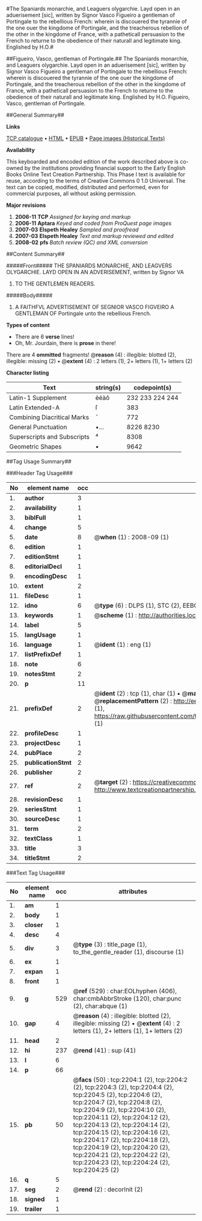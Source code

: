 #The Spaniards monarchie, and Leaguers olygarchie. Layd open in an aduerisement [sic], written by Signor Vasco Figueiro a gentleman of Portingale to the rebellious French: wherein is discouered the tyrannie of the one ouer the kingdome of Portingale, and the treacherous rebellion of the other in the kingdome of France, with a patheticall persuasion to the French to returne to the obedience of their naturall and legitimate king. Englished by H.O.#

##Figueiro, Vasco, gentleman of Portingale.##
The Spaniards monarchie, and Leaguers olygarchie. Layd open in an aduerisement [sic], written by Signor Vasco Figueiro a gentleman of Portingale to the rebellious French: wherein is discouered the tyrannie of the one ouer the kingdome of Portingale, and the treacherous rebellion of the other in the kingdome of France, with a patheticall persuasion to the French to returne to the obedience of their naturall and legitimate king. Englished by H.O.
Figueiro, Vasco, gentleman of Portingale.

##General Summary##

**Links**

[TCP catalogue](http://www.ota.ox.ac.uk/tcp/)  • 
[HTML](http://tei.it.ox.ac.uk/tcp/Texts-HTML/free/A00/A00734.html)  • 
[EPUB](http://tei.it.ox.ac.uk/tcp/Texts-EPUB/free/A00/A00734.epub) • 
[Page images (Historical Texts)](https://data.historicaltexts.jisc.ac.uk/view?pubId=eebo-99837857e&pageId=eebo-99837857e-2204-1)

**Availability**

This keyboarded and encoded edition of the
	       work described above is co-owned by the institutions
	       providing financial support to the Early English Books
	       Online Text Creation Partnership. This Phase I text is
	       available for reuse, according to the terms of Creative
	       Commons 0 1.0 Universal. The text can be copied,
	       modified, distributed and performed, even for
	       commercial purposes, all without asking permission.

**Major revisions**

1. __2006-11__ __TCP__ *Assigned for keying and markup*
1. __2006-11__ __Aptara__ *Keyed and coded from ProQuest page images*
1. __2007-03__ __Elspeth Healey__ *Sampled and proofread*
1. __2007-03__ __Elspeth Healey__ *Text and markup reviewed and edited*
1. __2008-02__ __pfs__ *Batch review (QC) and XML conversion*

##Content Summary##

#####Front#####
THE
SPANIARDS
MONARCHIE, AND
LEAGVERS OLYGARCHIE.
LAYD OPEN IN AN ADVERISEMENT,
written by Signor VA
1. TO THE GENTLEMEN
READERS.

#####Body#####

1. A FAITHFVL ADVERTISEMENT
OF SEGNIOR VASCO
FIGVEIRO A GENTLEMAN OF
Portingale unto the rebellious French.

**Types of content**

  * There are 6 **verse** lines!
  * Oh, Mr. Jourdain, there is **prose** in there!

There are 4 **ommitted** fragments! 
 @__reason__ (4) : illegible: blotted (2), illegible: missing (2)  •  @__extent__ (4) : 2 letters (1), 2+ letters (1), 1+ letters (2)

**Character listing**


|Text|string(s)|codepoint(s)|
|---|---|---|
|Latin-1 Supplement|èéàô|232 233 224 244|
|Latin Extended-A|ſ|383|
|Combining             Diacritical Marks|̄|772|
|General Punctuation|•…|8226 8230|
|Superscripts             and Subscripts|⁴|8308|
|Geometric Shapes|▪|9642|

##Tag Usage Summary##

###Header Tag Usage###

|No|element name|occ|attributes|
|---|---|---|---|
|1.|__author__|3||
|2.|__availability__|1||
|3.|__biblFull__|1||
|4.|__change__|5||
|5.|__date__|8| @__when__ (1) : 2008-09 (1)|
|6.|__edition__|1||
|7.|__editionStmt__|1||
|8.|__editorialDecl__|1||
|9.|__encodingDesc__|1||
|10.|__extent__|2||
|11.|__fileDesc__|1||
|12.|__idno__|6| @__type__ (6) : DLPS (1), STC (2), EEBO-CITATION (1), PROQUEST (1), VID (1)|
|13.|__keywords__|1| @__scheme__ (1) : http://authorities.loc.gov/ (1)|
|14.|__label__|5||
|15.|__langUsage__|1||
|16.|__language__|1| @__ident__ (1) : eng (1)|
|17.|__listPrefixDef__|1||
|18.|__note__|6||
|19.|__notesStmt__|2||
|20.|__p__|11||
|21.|__prefixDef__|2| @__ident__ (2) : tcp (1), char (1)  •  @__matchPattern__ (2) : ([0-9\-]+):([0-9IVX]+) (1), (.+) (1)  •  @__replacementPattern__ (2) : http://eebo.chadwyck.com/downloadtiff?vid=$1&page=$2 (1), https://raw.githubusercontent.com/textcreationpartnership/Texts/master/tcpchars.xml#$1 (1)|
|22.|__profileDesc__|1||
|23.|__projectDesc__|1||
|24.|__pubPlace__|2||
|25.|__publicationStmt__|2||
|26.|__publisher__|2||
|27.|__ref__|2| @__target__ (2) : https://creativecommons.org/publicdomain/zero/1.0/ (1), http://www.textcreationpartnership.org/docs/. (1)|
|28.|__revisionDesc__|1||
|29.|__seriesStmt__|1||
|30.|__sourceDesc__|1||
|31.|__term__|2||
|32.|__textClass__|1||
|33.|__title__|3||
|34.|__titleStmt__|2||


###Text Tag Usage###

|No|element name|occ|attributes|
|---|---|---|---|
|1.|__am__|1||
|2.|__body__|1||
|3.|__closer__|1||
|4.|__desc__|4||
|5.|__div__|3| @__type__ (3) : title_page (1), to_the_gentle_reader (1), discourse (1)|
|6.|__ex__|1||
|7.|__expan__|1||
|8.|__front__|1||
|9.|__g__|529| @__ref__ (529) : char:EOLhyphen (406), char:cmbAbbrStroke (120), char:punc (2), char:abque (1)|
|10.|__gap__|4| @__reason__ (4) : illegible: blotted (2), illegible: missing (2)  •  @__extent__ (4) : 2 letters (1), 2+ letters (1), 1+ letters (2)|
|11.|__head__|2||
|12.|__hi__|237| @__rend__ (41) : sup (41)|
|13.|__l__|6||
|14.|__p__|66||
|15.|__pb__|50| @__facs__ (50) : tcp:2204:1 (2), tcp:2204:2 (2), tcp:2204:3 (2), tcp:2204:4 (2), tcp:2204:5 (2), tcp:2204:6 (2), tcp:2204:7 (2), tcp:2204:8 (2), tcp:2204:9 (2), tcp:2204:10 (2), tcp:2204:11 (2), tcp:2204:12 (2), tcp:2204:13 (2), tcp:2204:14 (2), tcp:2204:15 (2), tcp:2204:16 (2), tcp:2204:17 (2), tcp:2204:18 (2), tcp:2204:19 (2), tcp:2204:20 (2), tcp:2204:21 (2), tcp:2204:22 (2), tcp:2204:23 (2), tcp:2204:24 (2), tcp:2204:25 (2)|
|16.|__q__|5||
|17.|__seg__|2| @__rend__ (2) : decorInit (2)|
|18.|__signed__|1||
|19.|__trailer__|1||

